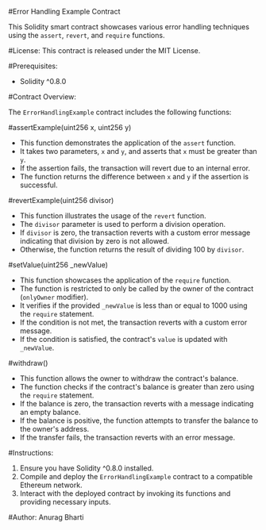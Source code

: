 #Error Handling Example Contract

This Solidity smart contract showcases various error handling techniques using the `assert`, `revert`, and `require` functions.

#License:
This contract is released under the MIT License.

#Prerequisites:
- Solidity ^0.8.0

#Contract Overview:

The `ErrorHandlingExample` contract includes the following functions:

#assertExample(uint256 x, uint256 y)

- This function demonstrates the application of the `assert` function.
- It takes two parameters, `x` and `y`, and asserts that `x` must be greater than `y`.
- If the assertion fails, the transaction will revert due to an internal error.
- The function returns the difference between `x` and `y` if the assertion is successful.

#revertExample(uint256 divisor)

- This function illustrates the usage of the `revert` function.
- The `divisor` parameter is used to perform a division operation.
- If `divisor` is zero, the transaction reverts with a custom error message indicating that division by zero is not allowed.
- Otherwise, the function returns the result of dividing 100 by `divisor`.

#setValue(uint256 _newValue)

- This function showcases the application of the `require` function.
- The function is restricted to only be called by the owner of the contract (`onlyOwner` modifier).
- It verifies if the provided `_newValue` is less than or equal to 1000 using the `require` statement.
- If the condition is not met, the transaction reverts with a custom error message.
- If the condition is satisfied, the contract's `value` is updated with `_newValue`.

#withdraw()

- This function allows the owner to withdraw the contract's balance.
- The function checks if the contract's balance is greater than zero using the `require` statement.
- If the balance is zero, the transaction reverts with a message indicating an empty balance.
- If the balance is positive, the function attempts to transfer the balance to the owner's address.
- If the transfer fails, the transaction reverts with an error message.

#Instructions:

1. Ensure you have Solidity ^0.8.0 installed.
2. Compile and deploy the `ErrorHandlingExample` contract to a compatible Ethereum network.
3. Interact with the deployed contract by invoking its functions and providing necessary inputs.

#Author:
Anurag Bharti
